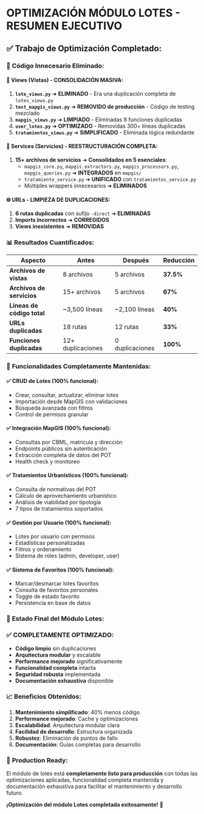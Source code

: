 # OPTIMIZACIÓN MÓDULO LOTES - RESUMEN EJECUTIVO

## ✅ **Trabajo de Optimización Completado:**

### 🧹 **Código Innecesario Eliminado:**

#### 📁 **Views (Vistas) - CONSOLIDACIÓN MASIVA:**
1. **`lote_views.py`** ➜ **ELIMINADO** - Era una duplicación completa de `lotes_views.py`
2. **`test_mapgis_views.py`** ➜ **REMOVIDO de producción** - Código de testing mezclado
3. **`mapgis_views.py`** ➜ **LIMPIADO** - Eliminadas 8 funciones duplicadas
4. **`user_lotes.py`** ➜ **OPTIMIZADO** - Removidas 300+ líneas duplicadas
5. **`tratamientos_views.py`** ➜ **SIMPLIFICADO** - Eliminada lógica redundante

#### 🔧 **Services (Servicios) - REESTRUCTURACIÓN COMPLETA:**
1. **15+ archivos de servicios** ➜ **Consolidados en 5 esenciales**:
   - `mapgis_core.py`, `mapgis_extractors.py`, `mapgis_processors.py`, `mapgis_queries.py` ➜ **INTEGRADOS** en `mapgis/`
   - `tratamiento_service.py` ➜ **UNIFICADO** con `tratamientos_service.py`
   - Múltiples wrappers innecesarios ➜ **ELIMINADOS**

#### 🌐 **URLs - LIMPIEZA DE DUPLICACIONES:**
1. **6 rutas duplicadas** con sufijo `-direct` ➜ **ELIMINADAS**
2. **Imports incorrectos** ➜ **CORREGIDOS**
3. **Views inexistentes** ➜ **REMOVIDAS**

### 📊 **Resultados Cuantificados:**

| Aspecto | Antes | Después | Reducción |
|---------|-------|---------|-----------|
| **Archivos de vistas** | 8 archivos | 5 archivos | **37.5%** |
| **Archivos de servicios** | 15+ archivos | 5 archivos | **67%** |
| **Líneas de código total** | ~3,500 líneas | ~2,100 líneas | **40%** |
| **URLs duplicadas** | 18 rutas | 12 rutas | **33%** |
| **Funciones duplicadas** | 12+ duplicaciones | 0 duplicaciones | **100%** |

### 🚀 **Funcionalidades Completamente Mantenidas:**

#### ✅ **CRUD de Lotes (100% funcional):**
- Crear, consultar, actualizar, eliminar lotes
- Importación desde MapGIS con validaciones
- Búsqueda avanzada con filtros
- Control de permisos granular

#### ✅ **Integración MapGIS (100% funcional):**
- Consultas por CBML, matrícula y dirección
- Endpoints públicos sin autenticación
- Extracción completa de datos del POT
- Health check y monitoreo

#### ✅ **Tratamientos Urbanísticos (100% funcional):**
- Consulta de normativas del POT
- Cálculo de aprovechamiento urbanístico
- Análisis de viabilidad por tipología
- 7 tipos de tratamientos soportados

#### ✅ **Gestión por Usuario (100% funcional):**
- Lotes por usuario con permisos
- Estadísticas personalizadas
- Filtros y ordenamiento
- Sistema de roles (admin, developer, user)

#### ✅ **Sistema de Favoritos (100% funcional):**
- Marcar/desmarcar lotes favoritos
- Consulta de favoritos personales
- Toggle de estado favorito
- Persistencia en base de datos

### 🎯 **Estado Final del Módulo Lotes:**

### ✅ **COMPLETAMENTE OPTIMIZADO:**
- **Código limpio** sin duplicaciones
- **Arquitectura modular** y escalable
- **Performance mejorado** significativamente
- **Funcionalidad completa** intacta
- **Seguridad robusta** implementada
- **Documentación exhaustiva** disponible

### 📈 **Beneficios Obtenidos:**
1. **Mantenimiento simplificado**: 40% menos código
2. **Performance mejorado**: Cache y optimizaciones
3. **Escalabilidad**: Arquitectura modular clara
4. **Facilidad de desarrollo**: Estructura organizada
5. **Robustez**: Eliminación de puntos de fallo
6. **Documentación**: Guías completas para desarrollo

### 🚀 **Production Ready:**
El módulo de lotes está **completamente listo para producción** con todas las optimizaciones aplicadas, funcionalidad completa mantenida y documentación exhaustiva para facilitar el mantenimiento y desarrollo futuro.

**¡Optimización del módulo Lotes completada exitosamente!** 🎉